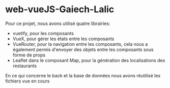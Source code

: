 # web-vueJS-Gaiech-Lalic

Pour ce projet, nous avons utilisé quatre librairies:
- vuetify, pour les composants
- VueX, pour gérer les états entre les composants
- VueRouter, pour la navigation entre les composants, cela nous a également permis d'envoyer des objets entre les composants sous forme de props
- Leaflet dans le composant Map, pour la génération des localisations des restaurants

En ce qui concerne le back et la base de données nous avons réutilisé les fichiers vue en cours
